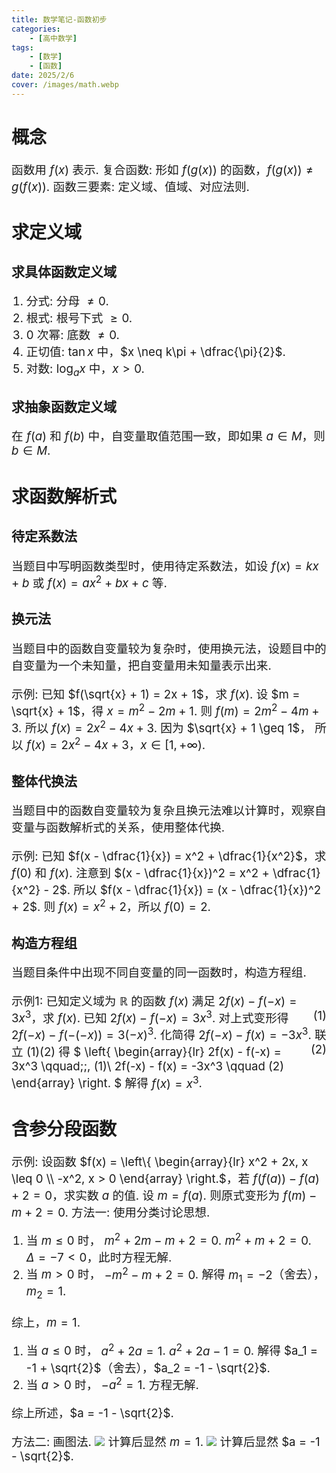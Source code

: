 ```yaml
---
title: 数学笔记-函数初步
categories:
    - [高中数学]
tags:
    - [数学]
    - [函数]
date: 2025/2/6
cover: /images/math.webp
---
```

# 概念
函数用 $f(x)$ 表示.
复合函数: 形如 $f(g(x))$ 的函数，$f(g(x)) \neq g(f(x))$.
函数三要素: 定义域、值域、对应法则.
# 求定义域
## 求具体函数定义域
1. 分式: 分母 $\neq 0$.
2. 根式: 根号下式 $\geq 0$.
3. $0$ 次幂: 底数 $\neq 0$.
4. 正切值: $\tan x$ 中，$x \neq k\pi + \dfrac{\pi}{2}$.
5. 对数: $\log_a x$ 中，$x > 0$.
## 求抽象函数定义域
在 $f(a)$ 和 $f(b)$ 中，自变量取值范围一致，即如果 $a \in M$，则 $b \in M$.
# 求函数解析式
## 待定系数法
当题目中写明函数类型时，使用待定系数法，如设 $f(x) = kx + b$ 或 $f(x) = ax^2 + bx + c$ 等.
## 换元法
当题目中的函数自变量较为复杂时，使用换元法，设题目中的自变量为一个未知量，把自变量用未知量表示出来.

示例: 已知 $f(\sqrt{x} + 1) = 2x + 1$，求 $f(x)$.
设 $m = \sqrt{x} + 1$，得 $x = m^2 - 2m + 1$.
则 $f(m) = 2m^2 - 4m + 3$.
所以 $f(x) = 2x^2 - 4x + 3$.
因为 $\sqrt{x} + 1 \geq 1$，
所以 $f(x) = 2x^2 - 4x + 3$，$x \in [1, +\infty)$.
## 整体代换法
当题目中的函数自变量较为复杂且换元法难以计算时，观察自变量与函数解析式的关系，使用整体代换.

示例: 已知 $f(x - \dfrac{1}{x}) = x^2 + \dfrac{1}{x^2}$，求 $f(0)$ 和 $f(x)$.
注意到 $(x - \dfrac{1}{x})^2 = x^2 + \dfrac{1}{x^2} - 2$.
所以 $f(x - \dfrac{1}{x}) = (x - \dfrac{1}{x})^2 + 2$.
则 $f(x) = x^2 + 2$，所以 $f(0) = 2$.
## 构造方程组
当题目条件中出现不同自变量的同一函数时，构造方程组.

示例1: 已知定义域为 $\mathbb{R}$ 的函数 $f(x)$ 满足 $2f(x) - f(-x) = 3x^3$，求 $f(x)$.
已知 $2f(x) - f(-x) = 3x^3$. <span style="float:right;">$(1)$</span>
对上式变形得 $2f(-x) - f(-(-x)) = 3(-x)^3$.
化简得 $2f(-x) - f(x) = -3x^3$. <span style="float:right;">$(2)$</span>
联立 $(1)(2)$ 得
$
\left\{
    \begin{array}{lr}
        2f(x) - f(-x) = 3x^3 \qquad\;\;\, (1)\\
        2f(-x) - f(x) = -3x^3 \qquad (2)
    \end{array}
\right.
$
解得 $f(x) = x^3$.
# 含参分段函数
示例: 设函数 $f(x) = \left\{ \begin{array}{lr} x^2 + 2x, x \leq 0 \\ -x^2, x > 0 \end{array} \right.$，若 $f(f(a)) - f(a) + 2 = 0$，求实数 $a$ 的值.
设 $m = f(a)$.
则原式变形为 $f(m) - m + 2 = 0$.
方法一: 使用分类讨论思想.
1) 当 $m \leq 0$ 时，
$m^2 + 2m - m + 2 = 0$.
$m^2 + m + 2 = 0$.
$\Delta = -7 < 0$，此时方程无解.
2) 当 $m > 0$ 时，
$-m^2 - m + 2 = 0$.
解得 $m_1 = -2$（舍去），$m_2 = 1$.

综上，$m = 1$.
1) 当 $a \leq 0$ 时，
$a^2 + 2a = 1$.
$a^2 + 2a - 1 = 0$.
解得 $a_1 = -1 + \sqrt{2}$（舍去），$a_2 = -1 - \sqrt{2}$.
2) 当 $a > 0$ 时，
$-a^2 = 1$.
方程无解.

综上所述，$a = -1 - \sqrt{2}$.

方法二: 画图法.
![](/images/Maths/函数初步/1.png)
计算后显然 $m = 1$.
![](/images/Maths/函数初步/2.png)
计算后显然 $a = -1 - \sqrt{2}$.
<style>
    p {font-size: 14pt;}
    li {font-size: 14pt;}
    center {font-size: 16pt;}
</style>